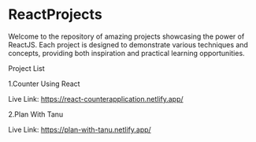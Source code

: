 # ReactProjects

Welcome to the repository of amazing projects showcasing the power of ReactJS. Each project is designed to demonstrate various techniques and concepts, providing both inspiration and practical learning opportunities.

Project List

1.Counter Using React

  Live Link: https://react-counterapplication.netlify.app/
  
2.Plan With Tanu

  Live Link: https://plan-with-tanu.netlify.app/

